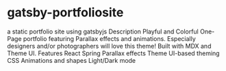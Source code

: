 # gatsby-portfoliosite
a static portfolio site using gatsbyjs
Description
Playful and Colorful One-Page portfolio featuring Parallax effects and animations. Especially designers and/or photographers will love this theme! Built with MDX and Theme UI.
Features
React Spring Parallax effects
Theme UI-based theming
CSS Animations and shapes
Light/Dark mode
